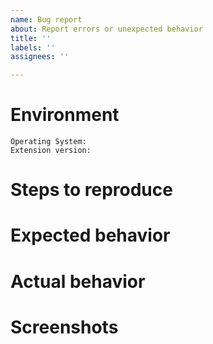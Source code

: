 ```yaml
---
name: Bug report
about: Report errors or unexpected behavior
title: ''
labels: ''
assignees: ''

---
```


# Environment

```
Operating System:
Extension version:
```

# Steps to reproduce

<!-- A description of how to trigger this bug. -->

# Expected behavior

<!-- A description of what you're expecting, possibly containing screenshots or reference material. -->

# Actual behavior

<!-- What's actually happening? -->

# Screenshots

<!-- If applicable, add screenshots to help explain your problem. -->
